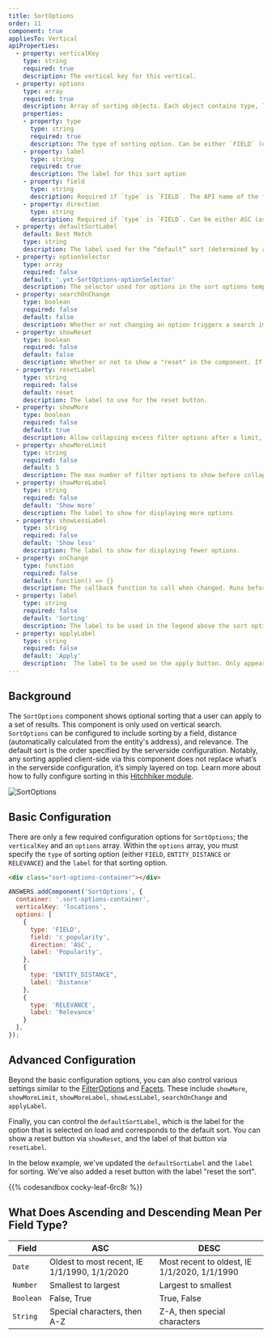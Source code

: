 ```yaml
---
title: SortOptions
order: 11
component: true
appliesTo: Vertical
apiProperties:
  - property: verticalKey
    type: string
    required: true
    description: The vertical key for this vertical.
  - property: options
    type: array
    required: true 
    description: Array of sorting objects. Each object contains type, label, field and direction.
    properties:
    - property: type
      type: string
      required: true 
      description: The type of sorting option. Can be either `FIELD` (on a field),`ENTITY_DISTANCE` (distance), or `RELEVANCE` (relevance determined by answers algorithm and any sorting logic in the serverside configuration, same as the default sort order).
    - property: label
      type: string
      required: true
      description: The label for this sort option
    - property: field
      type: string
      description: Required if `type` is `FIELD`. The API name of the field on which to sort.
    - property: direction
      type: string
      description: Required if `type` is `FIELD`. Can be either ASC (ascending) or DESC (descending). The direction in which to sort.
  - property: defaultSortLabel
    default: Best Match
    type: string
    description: The label used for the “default” sort (determined by answers algorithm and any sorting logic in the serverside configuration), defaults to 'Best Match'
  - property: optionSelector
    type: array
    required: false
    default: '.yxt-SortOptions-optionSelector'
    description: The selector used for options in the sort options template.
  - property: searchOnChange
    type: boolean
    required: false
    default: false
    description: Whether or not changing an option triggers a search immediatley. If false the component also renders an apply button that applies the sort. If true, no apply button is shown.
  - property: showReset
    type: boolean
    required: false
    default: false
    description: Whether or not to show a "reset" in the component. If true, clicking reset will set the component back to the default label. 
  - property: resetLabel
    type: string
    required: false
    default: reset
    description: The label to use for the reset button.
  - property: showMore
    type: boolean
    required: false
    default: true
    description: Allow collapsing excess filter options after a limit, defaults to true. Note, screen readers will not read options hidden by this flag, without clicking show more first.
  - property: showMoreLimit
    type: string
    required: false
    default: 5
    description: The max number of filter options to show before collapsing extras.
  - property: showMoreLabel
    type: string
    required: false
    default: 'Show more'
    description: The label to show for displaying more options
  - property: showLessLabel
    type: string
    required: false 
    default: 'Show less'
    description: The label to show for displaying fewer options.
  - property: onChange
    type: function
    required: false
    default: function() => {}
    description: The callback function to call when changed. Runs before a search is triggered if `searchOnChange` is true.
  - property: label
    type: string
    required: false
    default: 'Sorting'
    description: The label to be used in the legend above the sort options
  - property: applyLabel
    type: string
    required: false
    default: 'Apply'
    description:  The label to be used on the apply button. Only appears if `searchOnChange` is false.
---
```


## Background
The `SortOptions` component shows optional sorting that a user can apply to a set of results. This component is only used on vertical search. `SortOptions` can be configured to include sorting by a field, distance (automatically calculated from the entity's address), and relevance. The default sort is the order specified by the serverside configuration. Notably, any sorting applied client-side via this component does not replace what’s in the serverside configuration, it’s simply layered on top. Learn more about how to fully configure sorting in this [Hitchhiker module](https://hitchhikers.yext.com/tracks/answers-advanced/ans320-sorting/).

![SortOptions](/img/docs/sorting.png)


## Basic Configuration

There are only a few required configuration options for `SortOptions`; the `verticalKey` and an `options` array. Within the `options` array, you must specify the `type` of sorting option (either `FIELD`, `ENTITY_DISTANCE` or `RELEVANCE`) and the `label` for that sorting option. 

```html
<div class="sort-options-container"></div>
```

```js
ANSWERS.addComponent('SortOptions', {
  container: '.sort-options-container',
  verticalKey: 'locations',
  options: [
    {
      type: 'FIELD',
      field: 'c_popularity',
      direction: 'ASC',
      label: 'Popularity',
    },
    {
      type: "ENTITY_DISTANCE",
      label: 'Distance'
    },
    {
      type: 'RELEVANCE',
      label: 'Relevance'
    }
  ],
});
```

## Advanced Configuration
Beyond the basic configuration options, you can also control various settings similar to the [FilterOptions](../filter-options) and [Facets](../facets). These include `showMore`, `showMoreLimit`, `showMoreLabel`, `showLessLabel`, `searchOnChange` and `applyLabel`. 

Finally, you can control the `defaultSortLabel`, which is the label for the option that is selected on load and corresponds to the default sort. You can show a reset button via `showReset`, and the label of that button via `resetLabel`.

In the below example, we've updated the `defaultSortLabel` and the `label` for sorting. We've also added a reset button with the label "reset the sort".

{{% codesandbox cocky-leaf-6rc8r %}}

## What Does Ascending and Descending Mean Per Field Type?

| Field        | ASC           | DESC  |
| ------------- |--------------------- | ------------------- |
| `Date`       | Oldest to most recent, IE 1/1/1990, 1/1/2020 |  Most recent to oldest, IE 1/1/2020, 1/1/1990|
| `Number`         | Smallest to largest | Largest to smallest|
| `Boolean`       | False, True | True, False |
| `String`       | Special characters, then A-Z | Z-A, then special characters | 